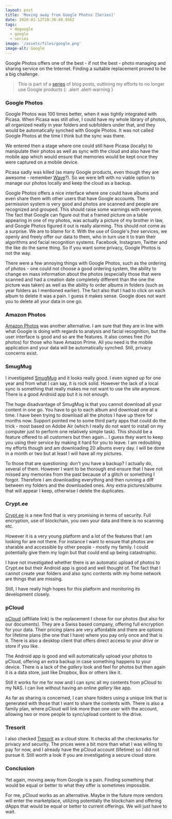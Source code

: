 ```yaml
---
layout: post
title: 'Moving away from Google Photos [Series]'
date: 2020-01-12T20:39:49.956Z
tags:
  - degoogle
  - google
  - series
image: '/assets/files/google.png'
image-alt: Google
---
```

Google Photos offers one of the best - if not the best - photo managing and sharing service on the Internet. Finding a suitable replacement proved to be a big challenge. 
<!--more-->

> This is part of a [series](/post/moving-away-from-google-series/) of blog posts, outlining my efforts to no longer use Google products
{: .alert .alert-warning }

### Google Photos
Google Photos was 100 times better, when it was tightly integrated with Picasa. When Picasa was still _alive_, I could have my whole library of photos, all organized neatly in year folders and subfolders under that, and they would be automatically synched with Google Photos. It was not called Google Photos at the time I think but the sync was there.

We entered then a stage where one could still have Picasa (locally) to manipulate their photos as well as sync with the cloud and also have the mobile app which would ensure that memories would be kept once they were captured on a mobile device.

Picasa sadly was killed (as many Google products, even though they are awesome - remember [Wave](https://support.google.com/answer/1083134?hl=en)?). So we were left with no viable option to manage our photos locally and keep the cloud as a backup.

Google Photos offers a nice interface where one could have albums and even share them with other users that have Google accounts. The permission system is very good and photos are scanned and people are recognized and grouped. This should raise some warnings with everyone. The fact that Google can figure out that a framed picture on a table appearing in one of my photos, was actually a picture of my brother in law, and Google Photos figured it out is really alarming. This should not come as a surprise. We are to blame for it. With the use of Google's _free_ services, we openly and freely offer our data to them, who in turn use it to train their algorithms and facial recognition systems. Facebook, Instagram, Twitter and the like do the same thing. So if you want some privacy, Google Photos is not the way. 

There were a few annoying things with Google Photos, such as the ordering of photos - one could not choose a good ordering system, the ability to change en mass information about the photos (especially those that were scanned and had a creation date completely different than the one the picture was taken) as well as the ability to order albums in folders (such as year folders as I mentioned earlier). The fact also that I had to click on each album to delete it was a pain. I guess it makes sense. Google does not want you to delete all your data in one go.

### Amazon Photos
[Amazon Photos](https://www.amazon.com/b/?node=13234696011&ref_=ap_phc_unrec) was another alternative. I am sure that they are in line with what Google is doing with regards to analysis and facial recognition, but the user interface is good and so are the features. It also comes free (for photos) for those who have Amazon Prime. All you need is the mobile application and your data will be automatically synched. Still, privacy concerns exist.

### SmugMug
I investigated [SmugMug](https://smugmug.com) and it looks really good. I even signed up for one year and from what I can say, it is rock solid. However the lack of a local sync is something that really makes me not want to use the site anymore. There is a good Android app but it is not enough. 

The huge disadvantage of SmugMug is that you cannot download all your content in one go. You have to go to each album and download one at a time. I have been trying to download all the photos I have up there for months now. Support pointed me to some third party apps that could do the trick - most based on Adobe Air (which I really do not want to install on my computer just to perform one relatively simple task). This should be a feature offered to all customers but then again... I guess they want to keep you using their service by making it hard for you to leave. I am redoubling my efforts though and am downloading 20 albums every day. I will be done in a month or two but at least I will have all my pictures. 

To those that are questioning: don't you have a backup? I actually do, several of them. However I want to be thorough end ensure that I have not missed any memories from the past because of a glitch or something I forgot. Therefore I am downloading everything and then running a diff between my folders and the downloaded ones. Any extra pictures/albums that will appear I keep, otherwise I delete the duplicates.

### Crypt.ee
[Crypt.ee](https://crypt.ee) is a new find that is very promising in terms of security. Full encryption, use of blockchain, you own your data and there is no scanning etc.

However it is a very young platform and a lot of the features that I am looking for are not there. For instance I want to ensure that photos are sharable and accessible by other people - mostly my family. I could potentially give them my login but that could end up being catastrophic.

I have not investigated whether there is an automatic upload of photos to Crypt.ee but their Android app is good and well thought of. The fact that I cannot create year folders and also sync contents with my home network are things that are missing.

Still, I have really high hopes for this platform and monitoring its development closely.

### pCloud
[pCloud](https://www.pcloud.com/welcome-to-pcloud/?discountcode=SmTD6Ka3d2yH0h1g86u1P4ZV) (affiliate link) is the replacement I chose for our photos (but also for our documents). They are a Swiss based company, offering full encryption for your data. Their pricing plans are very affordable and there are options for lifetime plans (the one that I have) where you pay only once and that is it. There is also a desktop client that offers direct access to your _drive_ or store if you like.

The Android app is good and will automatically upload your photos to pCloud, offering an extra backup in case something happens to your device. There is a lack of the _gallery_ look and feel for photos but then again it is a data store, just like Dropbox, Box or others like it.

Still it works for me for now and I can sync all my contents from pCloud to my NAS. I can live without having an online _gallery_ like app.

As far as sharing is concerned, I can share folders using a unique link that is generated with those that I want to share the contents with. There is also a family plan, where pCloud will link more than one user with the account, allowing two or more people to sync/upload content to the drive.

### Tresorit 
I also checked [Tresorit](https://tresorit.com) as a cloud store. It checks all the checkmarks for privacy and security. The prices were a bit more than what I was willing to pay for now, and I already have the pCloud account (lifetime) so I did not pursue it. Still worth a look if you are investigating a secure cloud store.

### Conclusion
Yet again, moving away from Google is a pain. Finding something that would be equal or better to what they offer is sometimes impossible.

For me, pCloud works as an alternative. Maybe in the future more vendors will enter the marketplace, utilizing potentially the blockchain and offering dApps that would be equal or better to current offerings. We will just have to wait.
